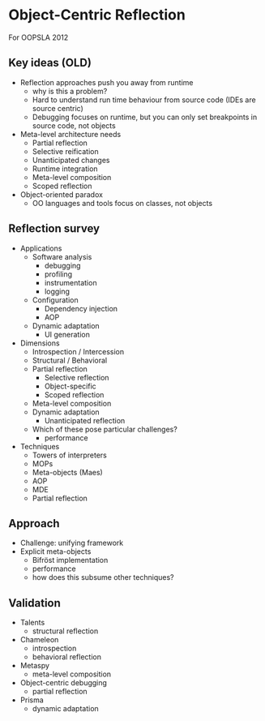 # Object-Centric Reflection  
  
For OOPSLA 2012  
  
## Key ideas (OLD)  
  
* Reflection approaches push you away from runtime  
    * why is this a problem?  
    * Hard to understand run time behaviour from source code (IDEs are source centric)  
    * Debugging focuses on runtime, but you can only set breakpoints in source code, not objects  
* Meta-level architecture needs  
    * Partial reflection  
    * Selective reification  
    * Unanticipated changes  
    * Runtime integration  
    * Meta-level composition  
    * Scoped reflection  
* Object-oriented paradox  
    * OO languages and tools focus on classes, not objects  
  
## Reflection survey  
  
* Applications  
    * Software analysis  
        * debugging  
        * profiling  
        * instrumentation  
        * logging  
    * Configuration  
        * Dependency injection  
        * AOP  
    * Dynamic adaptation  
        * UI generation  
* Dimensions  
    * Introspection / Intercession  
    * Structural / Behavioral  
    * Partial reflection  
        * Selective reflection  
        * Object-specific  
        * Scoped reflection  
    * Meta-level composition  
    * Dynamic adaptation  
        * Unanticipated reflection  
    * Which of these pose particular challenges?  
        * performance  
* Techniques  
    * Towers of interpreters  
    * MOPs  
    * Meta-objects (Maes)  
    * AOP  
    * MDE  
    * Partial reflection  
  
## Approach  
  
* Challenge: unifying framework  
* Explicit meta-objects  
    * Bifröst implementation  
    * performance  
    * how does this subsume other techniques?  
  
## Validation  
  
* Talents  
    * structural reflection  
* Chameleon  
    * introspection  
    * behavioral reflection  
* Metaspy  
    * meta-level composition  
* Object-centric debugging  
    * partial reflection  
* Prisma  
    * dynamic adaptation  
